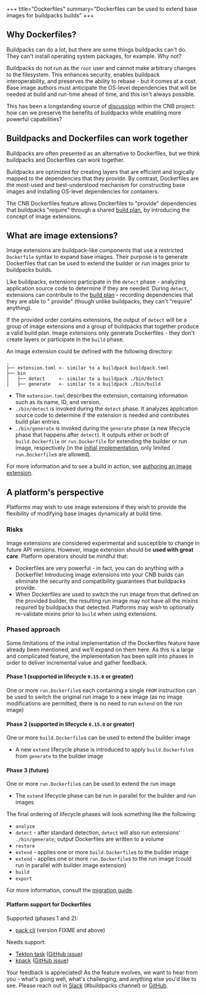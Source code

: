 +++
title="Dockerfiles"
summary="Dockerfiles can be used to extend base images for buildpacks builds"
+++

## Why Dockerfiles?

Buildpacks can do a lot, but there are some things buildpacks can't do. They can't install operating system packages,
for example. Why not?

Buildpacks do not run as the `root` user and cannot make arbitrary changes to the filesystem. This enhances security,
enables buildpack interoperability, and preserves the ability to rebase - but it comes at a cost. Base image authors
must anticipate the OS-level dependencies that will be needed at build and run-time ahead of time, and this isn't always
possible.

This has been a longstanding source of [discussion](https://github.com/buildpacks/rfcs/pull/173) within the CNB project:
how can we preserve the benefits of buildpacks while enabling more powerful capabilities?

## Buildpacks and Dockerfiles can work together

Buildpacks are often presented as an alternative to Dockerfiles, but we think buildpacks and Dockerfiles can work
together.

Buildpacks are optimized for creating layers that are efficient and logically mapped to the dependencies that they
provide. By contrast, Dockerfiles are the most-used and best-understood mechanism for constructing base images and
installing OS-level dependencies for containers.

The CNB Dockerfiles feature allows Dockerfiles to "provide" dependencies that buildpacks "require" through a
shared [build plan](/docs/reference/spec/buildpack-api/#build-plan), by introducing the concept of image extensions.

## What are image extensions?

Image extensions are buildpack-like components that use a restricted `Dockerfile` syntax to expand base images. Their
purpose is to generate Dockerfiles that can be used to extend the builder or run images prior to buildpacks builds.

Like buildpacks, extensions participate in the `detect` phase - analyzing application source code to determine if they
are needed. During `detect`, extensions can contribute to
the [build plan](/docs/reference/spec/buildpack-api/#build-plan) - recording dependencies that they are able to "
provide" (though unlike buildpacks, they can't "require" anything).

If the provided order contains extensions, the output of `detect` will be a group of image extensions and a group of
buildpacks that together produce a valid build plan. Image extensions only generate Dockerfiles - they don't create
layers or participate in the `build` phase.

An image extension could be defined with the following directory:

```
.
├── extension.toml <- similar to a buildpack buildpack.toml
├── bin
│   ├── detect     <- similar to a buildpack ./bin/detect
│   ├── generate   <- similar to a buildpack ./bin/build
```

* The `extension.toml` describes the extension, containing information such as its name, ID, and version.
* `./bin/detect` is invoked during the `detect` phase. It analyzes application source code to determine if the extension
  is needed and contributes build plan entries.
* `./bin/generate` is invoked during the `generate` phase (a new lifecycle phase that happens after `detect`). It
  outputs either or both of `build.Dockerfile` or `run.Dockerfile` for extending the builder or run image,
  respectively (in the [initial implementation](#phased-approach), only limited `run.Dockerfile`s are allowed).

For more information and to see a build in action,
see [authoring an image extension](/docs/extension-author-guide/create-extension).

## A platform's perspective

Platforms may wish to use image extensions if they wish to provide the flexibility of modifying base images dynamically
at build time.

### Risks

Image extensions are considered experimental and susceptible to change in future API versions. However, image extension
should be **used with great care**. Platform operators should be mindful that:

* Dockerfiles are very powerful - in fact, you can do anything with a Dockerfile! Introducing image extensions into your
  CNB builds can eliminate the security and compatibility guarantees that buildpacks provide.
* When Dockerfiles are used to switch the run image from that defined on the provided builder, the resulting run image
  may not have all the mixins required by buildpacks that detected. Platforms may wish to optionally re-validate mixins
  prior to `build` when using extensions.

### Phased approach

Some limitations of the initial implementation of the Dockerfiles feature have already been mentioned, and we'll expand
on them here. As this is a large and complicated feature, the implementation has been split into phases in order to
deliver incremental value and gather feedback.

#### Phase 1 (supported in lifecycle `0.15.0` or greater)

One or more `run.Dockerfile`s each containing a single `FROM` instruction can be used to switch the original run image
to a new image (as no image modifications are permitted, there is no need to run `extend` on the run image)

#### Phase 2 (supported in lifecycle `0.15.0` or greater)

One or more `build.Dockerfile`s can be used to extend the builder image

* A new `extend` lifecycle phase is introduced to apply `build.Dockerfile`s from `generate` to the builder image

#### Phase 3 (future)

One or more `run.Dockerfile`s can be used to extend the run image

* The `extend` lifecycle phase can be run in parallel for the builder and run images

The final ordering of lifecycle phases will look something like the following:

* `analyze`
* `detect` - after standard detection, `detect` will also run extensions' `./bin/generate`; output Dockerfiles are
  written to a volume
* `restore`
* `extend` - applies one or more `build.Dockerfile`s to the builder image
* `extend` - applies one or more `run.Dockerfile`s to the run image (could run in parallel with builder image extension)
* `build`
* `export`

For more information, consult the [migration guide](/docs/reference/spec/migration/platform-api-0.9-0.10).

#### Platform support for Dockerfiles

Supported (phases 1 and 2):

* [pack cli](https://github.com/buildpacks/pack) (version FIXME and above)

Needs support:

* [Tekton task](https://github.com/tektoncd/catalog/tree/main/task/buildpacks-phases/0.2) ([GitHub issue](https://github.com/tektoncd/catalog/issues/1096))
* [kpack](https://github.com/pivotal/kpack) ([GitHub issue](https://github.com/pivotal/kpack/issues/1047))

Your feedback is appreciated! As the feature evolves, we want to hear from you - what's going well, what's challenging,
and anything else you'd like to see. Please reach out in [Slack](https://cncf.slack.io) (#buildpacks channel)
or [GitHub](https://github.com/buildpacks).
